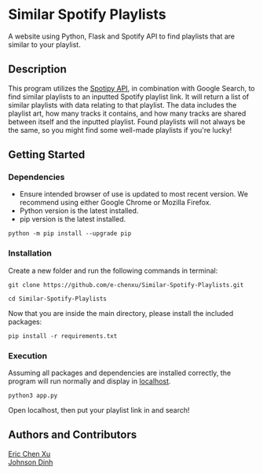 # Similar Spotify Playlists
A website using Python, Flask and Spotify API to find playlists that are similar to your playlist.

## Description
This program utilizes the [Spotipy API](https://github.com/plamere/spotipy), in combination with Google Search, to find similar playlists to an inputted Spotify playlist link. It will return a list of similar playlists with data relating to that playlist. The data includes the playlist art, how many tracks it contains, and how many tracks are shared between itself and the inputted playlist. Found playlists will not always be the same, so you might find some well-made playlists if you're lucky!

## Getting Started
### Dependencies
* Ensure intended browser of use is updated to most recent version. We recommend using either Google Chrome or Mozilla Firefox.
* Python version is the latest installed.
* pip version is the latest installed.
```
python -m pip install --upgrade pip
```

### Installation
Create a new folder and run the following commands in terminal:
``` 
git clone https://github.com/e-chenxu/Similar-Spotify-Playlists.git

cd Similar-Spotify-Playlists
```

Now that you are inside the main directory, please install the included packages:
```
pip install -r requirements.txt
```

### Execution
Assuming all packages and dependencies are installed correctly, the program will run normally and display in [localhost](http://localhost:8000).
```
python3 app.py
```
Open localhost, then put your playlist link in and search!

## Authors and Contributors
[Eric Chen Xu](https://github.com/e-chenxu) <br>
[Johnson Dinh](https://github.com/jdinh-782)